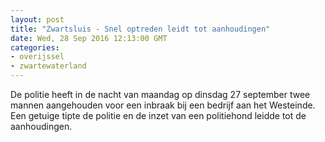 ```yaml
---
layout: post
title: "Zwartsluis - Snel optreden leidt tot aanhoudingen"
date: Wed, 28 Sep 2016 12:13:00 GMT
categories: 
- overijssel 
- zwartewaterland 
---
```


De politie heeft in de nacht van maandag op dinsdag 27 september twee mannen aangehouden voor een inbraak bij een bedrijf aan het Westeinde. Een getuige tipte de politie en de inzet van een politiehond leidde tot de aanhoudingen.
